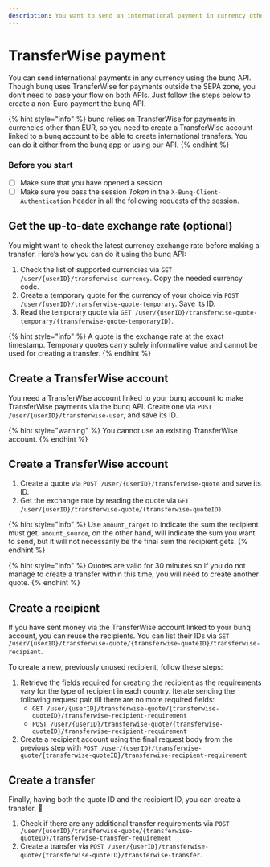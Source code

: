 ```yaml
---
description: You want to send an international payment in currency other than euro
---
```


# TransferWise payment

You can send international payments in any currency using the bunq API. Though bunq uses TransferWise for payments outside the SEPA zone, you don’t need to base your flow on both APIs. Just follow the steps below to create a non-Euro payment the bunq API.

{% hint style="info" %}
bunq relies on TransferWise for payments in currencies other than EUR, so you need to create a TransferWise account linked to a bunq account to be able to create international transfers. You can do it either from the bunq app or using our API.
{% endhint %}

### Before you start

* [ ] Make sure that you have opened a session
* [ ] Make sure you pass the session _Token_ in the `X-Bunq-Client-Authentication` header in all the following requests of the session.

## Get the up-to-date exchange rate \(optional\)

You might want to check the latest currency exchange rate before making a transfer. Here’s how you can do it using the bunq API:

1. Check the list of supported currencies via `GET /user/{userID}/transferwise-currency`. Copy the needed currency code.
2. Create a temporary quote for the currency of your choice via `POST /user/{userID}/transferwise-quote-temporary`. Save its ID.
3. Read the temporary quote via `GET /user/{userID}/transferwise-quote-temporary/{transferwise-quote-temporaryID}`.

{% hint style="info" %}
A quote is the exchange rate at the exact timestamp. Temporary quotes carry solely informative value and cannot be used for creating a transfer.
{% endhint %}

## Create a TransferWise account

You need a TransferWise account linked to your bunq account to make TransferWise payments via the bunq API. Create one via `POST /user/{userID}/transferwise-user`, and save its ID. 

{% hint style="warning" %}
You cannot use an existing TransferWise account.
{% endhint %}

## Create a TransferWise account

1. Create a quote via `POST /user/{userID}/transferwise-quote` and save its ID. 
2. Get the exchange rate by reading the quote via `GET /user/{userID}/transferwise-quote/(transferwise-quoteID)`.

{% hint style="info" %}
Use `amount_target` to indicate the sum the recipient must get. `amount_source`, on the other hand, will indicate the sum you want to send, but it will not necessarily be the final sum the recipient gets.
{% endhint %}

{% hint style="info" %}
Quotes are valid for 30 minutes so if you do not manage to create a transfer within this time, you will need to create another quote.
{% endhint %}

## Create a recipient

If you have sent money via the TransferWise account linked to your bunq account, you can reuse the recipients. You can list their IDs via `GET /user/{userID}/transferwise-quote/{transferwise-quoteID}/transferwise-recipient`.

To create a new, previously unused recipient, follow these steps:

1. Retrieve the fields required for creating the recipient as the requirements vary for the type of recipient in each country. Iterate sending the following request pair till there are no more required fields:
   * `GET /user/{userID}/transferwise-quote/{transferwise-quoteID}/transferwise-recipient-requirement`
   * `POST /user/{userID}/transferwise-quote/{transferwise-quoteID}/transferwise-recipient-requirement`
2. Create a recipient account using the final request body from the previous step with `POST /user/{userID}/transferwise-quote/{transferwise-quoteID}/transferwise-recipient-requirement`

## Create a transfer

Finally, having both the quote ID and the recipient ID, you can create a transfer. 🎉

1. Check if there are any additional transfer requirements via `POST /user/{userID}/transferwise-quote/{transferwise-quoteID}/transferwise-transfer-requirement`
2. Create a transfer via `POST /user/{userID}/transferwise-quote/{transferwise-quoteID}/transferwise-transfer`. 

